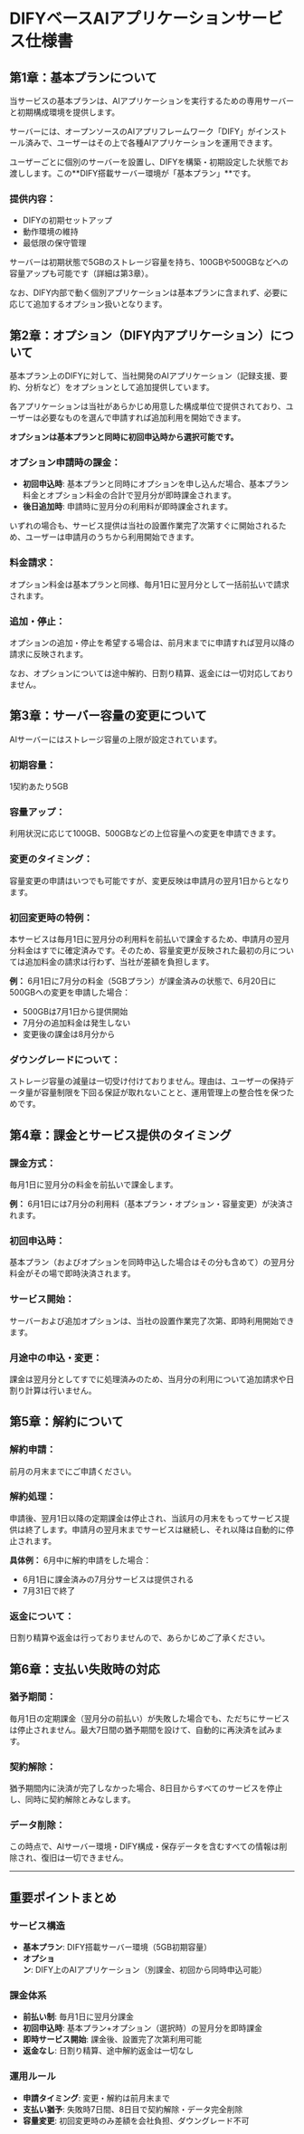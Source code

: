 # DIFYベースAIアプリケーションサービス仕様書

## 第1章：基本プランについて

当サービスの基本プランは、AIアプリケーションを実行するための専用サーバーと初期構成環境を提供します。

サーバーには、オープンソースのAIアプリフレームワーク「DIFY」がインストール済みで、ユーザーはその上で各種AIアプリケーションを運用できます。

ユーザーごとに個別のサーバーを設置し、DIFYを構築・初期設定した状態でお渡しします。この**DIFY搭載サーバー環境が「基本プラン」**です。

### 提供内容：
- DIFYの初期セットアップ
- 動作環境の維持
- 最低限の保守管理

サーバーは初期状態で5GBのストレージ容量を持ち、100GBや500GBなどへの容量アップも可能です（詳細は第3章）。

なお、DIFY内部で動く個別アプリケーションは基本プランに含まれず、必要に応じて追加するオプション扱いとなります。

## 第2章：オプション（DIFY内アプリケーション）について

基本プラン上のDIFYに対して、当社開発のAIアプリケーション（記録支援、要約、分析など）をオプションとして追加提供しています。

各アプリケーションは当社があらかじめ用意した構成単位で提供されており、ユーザーは必要なものを選んで申請すれば追加利用を開始できます。

**オプションは基本プランと同時に初回申込時から選択可能です。**

### オプション申請時の課金：
- **初回申込時**: 基本プランと同時にオプションを申し込んだ場合、基本プラン料金とオプション料金の合計で翌月分が即時課金されます。
- **後日追加時**: 申請時に翌月分の利用料が即時課金されます。

いずれの場合も、サービス提供は当社の設置作業完了次第すぐに開始されるため、ユーザーは申請月のうちから利用開始できます。

### 料金請求：
オプション料金は基本プランと同様、毎月1日に翌月分として一括前払いで請求されます。

### 追加・停止：
オプションの追加・停止を希望する場合は、前月末までに申請すれば翌月以降の請求に反映されます。

なお、オプションについては途中解約、日割り精算、返金には一切対応しておりません。

## 第3章：サーバー容量の変更について

AIサーバーにはストレージ容量の上限が設定されています。

### 初期容量：
1契約あたり5GB

### 容量アップ：
利用状況に応じて100GB、500GBなどの上位容量への変更を申請できます。

### 変更のタイミング：
容量変更の申請はいつでも可能ですが、変更反映は申請月の翌月1日からとなります。

### 初回変更時の特例：
本サービスは毎月1日に翌月分の利用料を前払いで課金するため、申請月の翌月分料金はすでに確定済みです。そのため、容量変更が反映された最初の月については追加料金の請求は行わず、当社が差額を負担します。

**例：** 6月1日に7月分の料金（5GBプラン）が課金済みの状態で、6月20日に500GBへの変更を申請した場合：
- 500GBは7月1日から提供開始
- 7月分の追加料金は発生しない
- 変更後の課金は8月分から

### ダウングレードについて：
ストレージ容量の減量は一切受け付けておりません。理由は、ユーザーの保持データ量が容量制限を下回る保証が取れないことと、運用管理上の整合性を保つためです。

## 第4章：課金とサービス提供のタイミング

### 課金方式：
毎月1日に翌月分の料金を前払いで課金します。

**例：** 6月1日には7月分の利用料（基本プラン・オプション・容量変更）が決済されます。

### 初回申込時：
基本プラン（およびオプションを同時申込した場合はその分も含めて）の翌月分料金がその場で即時決済されます。

### サービス開始：
サーバーおよび追加オプションは、当社の設置作業完了次第、即時利用開始できます。

### 月途中の申込・変更：
課金は翌月分としてすでに処理済みのため、当月分の利用について追加請求や日割り計算は行いません。

## 第5章：解約について

### 解約申請：
前月の月末までにご申請ください。

### 解約処理：
申請後、翌月1日以降の定期課金は停止され、当該月の月末をもってサービス提供は終了します。申請月の翌月末までサービスは継続し、それ以降は自動的に停止されます。

**具体例：** 6月中に解約申請をした場合：
- 6月1日に課金済みの7月分サービスは提供される
- 7月31日で終了

### 返金について：
日割り精算や返金は行っておりませんので、あらかじめご了承ください。

## 第6章：支払い失敗時の対応

### 猶予期間：
毎月1日の定期課金（翌月分の前払い）が失敗した場合でも、ただちにサービスは停止されません。最大7日間の猶予期間を設けて、自動的に再決済を試みます。

### 契約解除：
猶予期間内に決済が完了しなかった場合、8日目からすべてのサービスを停止し、同時に契約解除とみなします。

### データ削除：
この時点で、AIサーバー環境・DIFY構成・保存データを含むすべての情報は削除され、復旧は一切できません。

---

## 重要ポイントまとめ

### サービス構造
- **基本プラン**: DIFY搭載サーバー環境（5GB初期容量）
- **オプション**: DIFY上のAIアプリケーション（別課金、初回から同時申込可能）

### 課金体系
- **前払い制**: 毎月1日に翌月分課金
- **初回申込時**: 基本プラン+オプション（選択時）の翌月分を即時課金
- **即時サービス開始**: 課金後、設置完了次第利用可能
- **返金なし**: 日割り精算、途中解約返金は一切なし

### 運用ルール
- **申請タイミング**: 変更・解約は前月末まで
- **支払い猶予**: 失敗時7日間、8日目で契約解除・データ完全削除
- **容量変更**: 初回変更時のみ差額を会社負担、ダウングレード不可 